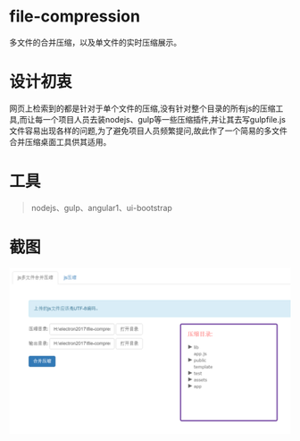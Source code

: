 # file-compression
多文件的合并压缩，以及单文件的实时压缩展示。

# 设计初衷
网页上检索到的都是针对于单个文件的压缩,没有针对整个目录的所有js的压缩工具,而让每一个项目人员去装nodejs、gulp等一些压缩插件,并让其去写gulpfile.js文件容易出现各样的问题,为了避免项目人员频繁提问,故此作了一个简易的多文件合并压缩桌面工具供其适用。

# 工具
>nodejs、gulp、angular1、ui-bootstrap

# 截图
![按照目录压缩](https://github.com/JQSC/file-compression/blob/master/src/assets/img/p1.png)
